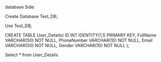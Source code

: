 database Side:


Create Database Test_DB;

Use Test_DB;

CREATE TABLE User_Details(
ID INT IDENTITY(1,1) PRIMARY KEY,
FullName VARCHAR(50) NOT NULL,
PhoneNumber VARCHAR(10) NOT NULL,
Email VARCHAR(50) NOT NULL,
Gender VARCHAR(10) NOT NULL
);

Select * from User_Details
